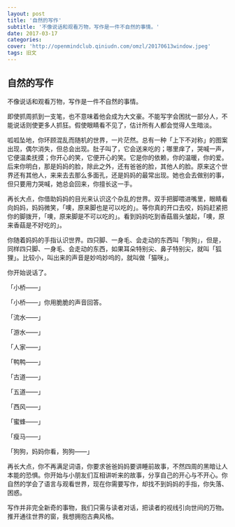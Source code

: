 ```yaml
---
layout: post
title: '自然的写作'
subtitle: '不像说话和观看万物，写作是一件不自然的事情。'
date: 2017-03-17
categories: 
cover: 'http://openmindclub.qiniudn.com/omzl/20170613window.jpeg'
tags: 旧文
---
```


## 自然的写作

不像说话和观看万物，写作是一件不自然的事情。

即使抓周抓到一支笔，也不意味着他会成为大文豪。不能写字会困扰一部分人，不能说话则使更多人抓狂。假使眼睛看不见了，估计所有人都会觉得人生暗淡。

呱呱坠地，你环顾混乱而随机的世界，一片茫然。总有一种「上下不对称」的图案出现，偶尔消失，但总会出现。肚子叫了，它会送来吃的；哪里痒了，哭喊一声，它便温柔抚摸；你开心的笑，它便开心的笑。它是你的依赖，你的温暖，你的爱。后来你明白，那是妈妈的脸，除此之外，还有爸爸的脸，其他人的脸。原来这个世界还有其他人，来来去去那么多面孔，还是妈妈的最常出现。她也会去做别的事，但只要用力哭喊，她总会回来，你擅长这一手。

再长大点，你借助妈妈的目光来认识这个杂乱的世界。双手把脚喂进嘴里，眼睛看向妈妈，妈妈微笑，「噢，原来脚也是可以吃的」。等你真的开口去咬，妈妈赶紧把你的脚拨开，「噢，原来脚是不可以吃的」。看到妈妈吃到香菇眉头皱起，「噢，原来香菇是不好吃的」。

你随着妈妈的手指认识世界。四只脚、一身毛、会走动的东西叫「狗狗」，但是，同样四只脚、一身毛、会走动的东西，如果耳朵特别尖、鼻子特别尖，就叫「狐狸」。比较小，叫出来的声音是妙呜妙呜的，就叫做「猫咪」。

你开始说话了。

「小桥——」

「小桥——」你用脆脆的声音回答。

「流水——」

「游水——」

「人家——」

「鸭鸭——」

「古道——」

「五道——」

「西风——」

「蜜蜂——」

「瘦马——」

「狗狗，妈妈你看，狗狗——」

再长大点，你不再满足词语，你要求爸爸妈妈要讲睡前故事，不然四周的黑暗让人本能的恐惧。你开始与小朋友们互相讲听来的故事，分享自己的开心与不开心。你自然的学会了语言与观看世界，现在你需要写作，却找不到妈妈的手指，你失落、困惑。

写作并非完全新奇的事物，我们只需与读者对话，把读者的视线引向世间的万物。推开通往世界的窗，我想拥抱古典风格。
